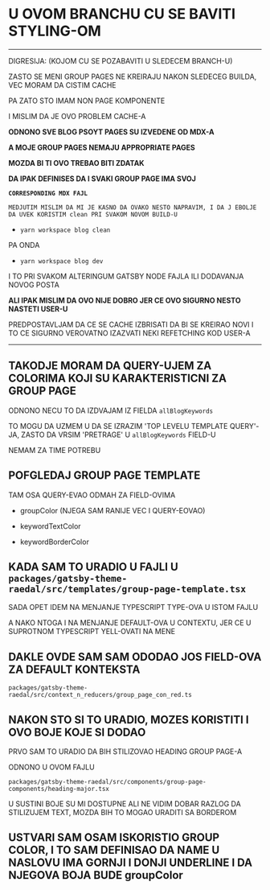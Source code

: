 # U OVOM BRANCHU CU SE BAVITI STYLING-OM

***

DIGRESIJA: (KOJOM CU SE POZABAVITI U SLEDECEM BRANCH-U)

ZASTO SE MENI GROUP PAGES NE KREIRAJU NAKON SLEDECEG BUILDA, VEC MORAM DA CISTIM CACHE

PA ZATO STO IMAM NON PAGE KOMPONENTE

I MISLIM DA JE OVO PROBLEM CACHE-A

**ODNONO SVE BLOG PSOYT PAGES SU IZVEDENE OD MDX-A**

**A MOJE GROUP PAGES NEMAJU APPROPRIATE PAGES**

**MOZDA BI TI OVO TREBAO BITI ZDATAK**

**DA IPAK DEFINISES DA I SVAKI GROUP PAGE IMA SVOJ**

**`CORRESPONDING MDX FAJL`**

`MEDJUTIM MISLIM DA MI JE KASNO DA OVAKO NESTO NAPRAVIM, I DA J EBOLJE DA UVEK KORISTIM clean PRI SVAKOM NOVOM BUILD-U`

- `yarn workspace blog clean`

PA ONDA

- `yarn workspace blog dev`

I TO PRI SVAKOM ALTERINGUM GATSBY NODE FAJLA ILI DODAVANJA NOVOG POSTA

**ALI IPAK MISLIM DA OVO NIJE DOBRO JER CE OVO SIGURNO NESTO NASTETI USER-U**

PREDPOSTAVLJAM DA CE SE CACHE IZBRISATI DA BI SE KREIRAO NOVI I TO CE SIGURNO VEROVATNO IZAZVATI NEKI REFETCHING KOD USER-A

***

## TAKODJE MORAM DA QUERY-UJEM ZA COLORIMA KOJI SU KARAKTERISTICNI ZA GROUP PAGE

ODNONO NECU TO DA IZDVAJAM IZ FIELDA `allBlogKeywords`

TO MOGU DA UZMEM U DA SE IZRAZIM 'TOP LEVELU TEMPLATE QUERY'-JA, ZASTO DA VRSIM 'PRETRAGE' U `allBlogKeywords` FIELD-U

NEMAM ZA TIME POTREBU

## POFGLEDAJ GROUP PAGE TEMPLATE

TAM OSA QUERY-EVAO ODMAH ZA FIELD-OVIMA

- groupColor (NJEGA SAM RANIJE VEC I QUERY-EOVAO)

- keywordTextColor

- keywordBorderColor

## KADA SAM TO URADIO U FAJLI U `packages/gatsby-theme-raedal/src/templates/group-page-template.tsx`

SADA OPET IDEM NA MENJANJE TYPESCRIPT TYPE-OVA U ISTOM FAJLU

A NAKO NTOGA I NA MENJANJE DEFAULT-OVA U CONTEXTU, JER CE U SUPROTNOM TYPESCRIPT YELL-OVATI NA MENE

## DAKLE OVDE SAM SAM ODODAO JOS FIELD-OVA ZA DEFAULT KONTEKSTA

`packages/gatsby-theme-raedal/src/context_n_reducers/group_page_con_red.ts`

## NAKON STO SI TO URADIO, MOZES KORISTITI I OVO BOJE KOJE SI DODAO

PRVO SAM TO URADIO DA BIH STILIZOVAO HEADING GROUP PAGE-A

ODNONO U OVOM FAJLU

`packages/gatsby-theme-raedal/src/components/group-page-components/heading-major.tsx`

U SUSTINI BOJE SU MI DOSTUPNE ALI NE VIDIM DOBAR RAZLOG DA STILIZUJEM TEXT, MOZDA BIH TO MOGAO URADITI SA BORDEROM

## USTVARI SAM OSAM ISKORISTIO GROUP COLOR, I TO SAM DEFINISAO DA NAME U NASLOVU IMA GORNJI I DONJI UNDERLINE I DA NJEGOVA BOJA BUDE groupColor
